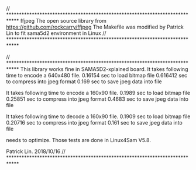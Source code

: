 // ****************************************************************************
ffjpeg
The open source library from https://github.com/rockcarry/ffjpeg
The Makefile was modified by Patrick Lin to fit sama5d2 environment in Linux
// ****************************************************************************

// ****************************************************************************
This library works fine in SAMA5D2-xplained board.
It takes following time to encode a 640x480 file.
0.16154 sec to load bitmap file
0.616412 sec to compress into jpeg format
0.169 sec to save jpeg data into file

It takes following time to encode a 160x90 file.
0.1989 sec to load bitmap file
0.25851 sec to compress into jpeg format
0.4683 sec to save jpeg data into file

It takes following time to decode a 160x90 file.
0.1909 sec to load bitmap file
0.20716 sec to compress into jpeg format
0.161 sec to save jpeg data into file

needs to optimize.
Those tests are done in Linux4Sam V5.8.

Patrick Lin. 2018/10/16
// ****************************************************************************